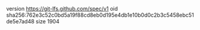 version https://git-lfs.github.com/spec/v1
oid sha256:762e3c52c0bd5a19f88cd8eb0d195e4db1e10b0d0c2b3c5458ebc51de5e7ad48
size 1904
